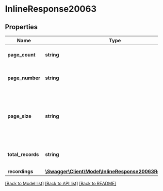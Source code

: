 # InlineResponse20063

## Properties
Name | Type | Description | Notes
------------ | ------------- | ------------- | -------------
**page_count** | **string** | Total number of pages. | [optional] 
**page_number** | **string** | The page number of the current results. | [optional] 
**page_size** | **string** | The number of records returned within a single API call for each page. | [optional] 
**total_records** | **string** | The total number of records returned. | [optional] 
**recordings** | [**\Swagger\Client\Model\InlineResponse20063Recordings[]**](InlineResponse20063Recordings.md) | Recordings | [optional] 

[[Back to Model list]](../README.md#documentation-for-models) [[Back to API list]](../README.md#documentation-for-api-endpoints) [[Back to README]](../README.md)


